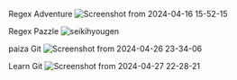 Regex Adventure
![Screenshot from 2024-04-16 15-52-15](https://github.com/itc-s23014/pre/assets/131832675/2a23c299-c24c-45c5-8d2e-61e576076126)

Regex Pazzle
![seikihyougen](https://github.com/itc-s23014/pre/assets/131832675/b7d32c2b-a8b0-4496-aeca-0c8820335b1a)

paiza Git
![Screenshot from 2024-04-26 23-34-06](https://github.com/itc-s23014/pre/assets/131832675/3c726d39-24ca-4bd8-97d2-a7cc1bca9b6f)

Learn Git
![Screenshot from 2024-04-27 22-28-21](https://github.com/itc-s23014/pre/assets/131832675/3312027f-31ad-4468-8b45-9c143684688e)

